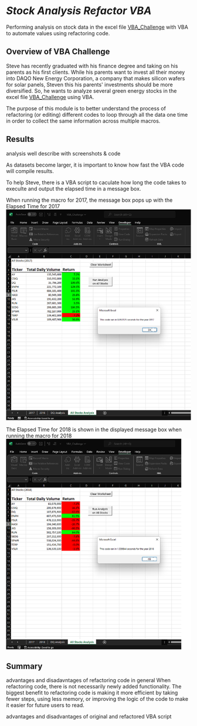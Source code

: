 # *Stock Analysis Refactor VBA*
Performing analysis on stock data in the excel file [VBA_Challenge](https://github.com/vzhang90/stock-analysis/blob/main/VBA_Challenge.xlsm) with VBA to automate values using refactoring code.

## Overview of VBA Challenge
Steve has recently graduated with his finance degree and taking on his parents as his first clients. While his parents want to invest all their money into DAQO New Energy Corporation, a company that makes silicon wafers for solar panels, Steven this his parents' investments should be more diversified. So, he wants to analyze several green energy stocks in the excel file [VBA_Challenge](https://github.com/vzhang90/stock-analysis/blob/main/VBA_Challenge.xlsm) using VBA. 

The purpose of this module is to better understand the process of refactoring (or editing) different codes to loop through all the data one time in order to collect the same information across multiple macros. 
 
## Results
analysis well describe with screenshots & code

As datasets become larger, it is important to know how fast the VBA code will compile results.

To help Steve, there is a VBA script to caculate how long the code takes to execulte and output the elapsed time in a message box.

When running the macro for 2017, the message box pops up with the Elapsed Time for 2017
![VBA_Challenge_2017](https://github.com/vzhang90/stock-analysis/blob/main/VBA_Challenge_2017.png)

The Elapsed Time for 2018 is shown in the displayed message box when running the macro for 2018
![VBA_Challenge_2018](https://github.com/vzhang90/stock-analysis/blob/main/VBA_Challenge_2018.png)

## Summary
advantages and disadavntages of refactoring code in general
When refactoring code, there is not necessarily newly added functionality. The biggest benefit to refactoring code is making it more efficient by taking fewer steps, using less memory, or improving the logic of the code to make it easier for future users to read.

advantages and disadvantages of original and refactored VBA script
